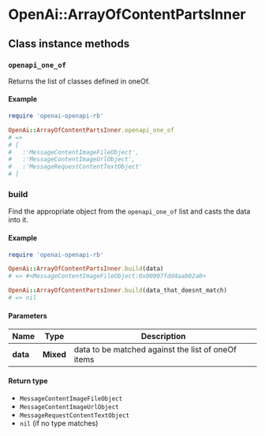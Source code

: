 # OpenAi::ArrayOfContentPartsInner

## Class instance methods

### `openapi_one_of`

Returns the list of classes defined in oneOf.

#### Example

```ruby
require 'openai-openapi-rb'

OpenAi::ArrayOfContentPartsInner.openapi_one_of
# =>
# [
#   :'MessageContentImageFileObject',
#   :'MessageContentImageUrlObject',
#   :'MessageRequestContentTextObject'
# ]
```

### build

Find the appropriate object from the `openapi_one_of` list and casts the data into it.

#### Example

```ruby
require 'openai-openapi-rb'

OpenAi::ArrayOfContentPartsInner.build(data)
# => #<MessageContentImageFileObject:0x00007fdd4aab02a0>

OpenAi::ArrayOfContentPartsInner.build(data_that_doesnt_match)
# => nil
```

#### Parameters

| Name | Type | Description |
| ---- | ---- | ----------- |
| **data** | **Mixed** | data to be matched against the list of oneOf items |

#### Return type

- `MessageContentImageFileObject`
- `MessageContentImageUrlObject`
- `MessageRequestContentTextObject`
- `nil` (if no type matches)

